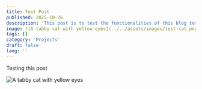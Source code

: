 ```yaml
---
title: Test Post
published: 2025-10-26
description: 'This post is to test the functionalities of this blog template'
image: ![A tabby cat with yellow eyes](../../assets/images/test-cat.png)
tags: []
category: 'Projects'
draft: false 
lang: ''
---
```


Testing this post

![A tabby cat with yellow eyes](../../assets/images/test-cat.png)